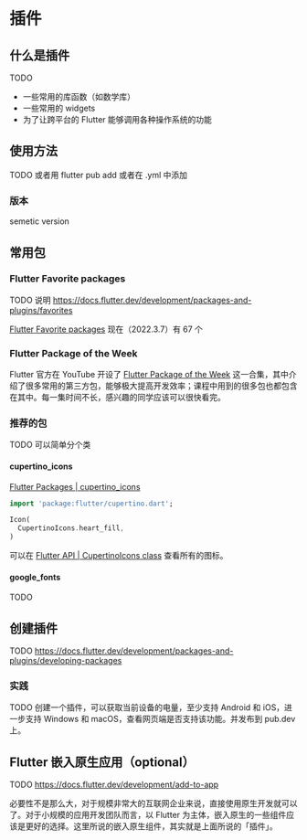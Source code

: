 # 插件

## 什么是插件

TODO

- 一些常用的库函数（如数学库）
- 一些常用的 widgets
- 为了让跨平台的 Flutter 能够调用各种操作系统的功能

## 使用方法

TODO 或者用 flutter pub add 或者在 .yml 中添加

### 版本

semetic version

## 常用包

### Flutter Favorite packages

TODO 说明 https://docs.flutter.dev/development/packages-and-plugins/favorites

[Flutter Favorite packages](https://pub.dev/packages?q=is%3Aflutter-favorite) 现在（2022.3.7）有 67 个

### Flutter Package of the Week

Flutter 官方在 YouTube 开设了 [Flutter Package of the Week](https://www.youtube.com/playlist?list=PLjxrf2q8roU1quF6ny8oFHJ2gBdrYN_AK) 这一合集，其中介绍了很多常用的第三方包，能够极大提高开发效率；课程中用到的很多包也都包含在其中。每一集时间不长，感兴趣的同学应该可以很快看完。

### 推荐的包

TODO 可以简单分个类

#### cupertino_icons

[Flutter Packages | cupertino_icons](https://pub.dev/packages/cupertino_icons)

```dart
import 'package:flutter/cupertino.dart';
```

```dart
Icon(
  CupertinoIcons.heart_fill,
)
```

可以在 [Flutter API | CupertinoIcons class](https://api.flutter.dev/flutter/cupertino/CupertinoIcons-class.html#constants) 查看所有的图标。

#### google_fonts

TODO

## 创建插件

TODO https://docs.flutter.dev/development/packages-and-plugins/developing-packages

### 实践

TODO 创建一个插件，可以获取当前设备的电量，至少支持 Android 和 iOS，进一步支持 Windows 和 macOS，查看网页端是否支持该功能。并发布到 pub.dev 上。

## Flutter 嵌入原生应用（optional）

TODO https://docs.flutter.dev/development/add-to-app

必要性不是那么大，对于规模非常大的互联网企业来说，直接使用原生开发就可以了。对于小规模的应用开发团队而言，以 Flutter 为主体，嵌入原生的一些组件应该是更好的选择。这里所说的嵌入原生组件，其实就是上面所说的「插件」。
